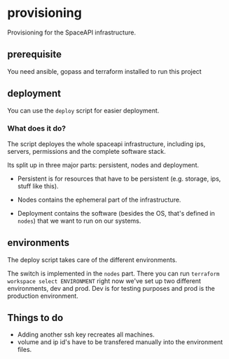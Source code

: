 # provisioning

Provisioning for the SpaceAPI infrastructure.

## prerequisite

You need ansible, gopass and terraform installed to run this project

## deployment

You can use the `deploy` script for easier deployment.

### What does it do?

The script deployes the whole spaceapi infrastructure, including ips, servers, permissions and the complete software
stack.

Its split up in three major parts: persistent, nodes and deployment.

* Persistent is for resources that have to be persistent (e.g. storage, ips, stuff like this).

* Nodes contains the ephemeral part of the infrastructure.

* Deployment contains the software (besides the OS, that's defined in `nodes`) that we want to run on our systems.

## environments

The deploy script takes care of the different environments.

The switch is implemented in the `nodes` part. There you can run `terraform workspace select ENVIRONMENT` right now
we've set up two different environments, dev and prod. Dev is for testing purposes and prod is the production
environment.

## Things to do
* Adding another ssh key recreates all machines.
* volume and ip id's have to be transfered manually into the environment files.
